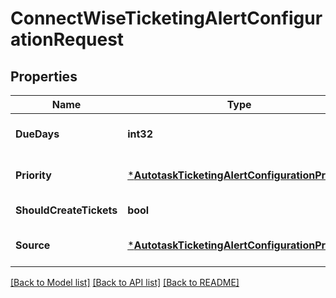 # ConnectWiseTicketingAlertConfigurationRequest

## Properties
Name | Type | Description | Notes
------------ | ------------- | ------------- | -------------
**DueDays** | **int32** |  | [optional] [default to null]
**Priority** | [***AutotaskTicketingAlertConfigurationPriority**](AutotaskTicketingAlertConfiguration_priority.md) |  | [optional] [default to null]
**ShouldCreateTickets** | **bool** |  | [default to null]
**Source** | [***AutotaskTicketingAlertConfigurationPriority**](AutotaskTicketingAlertConfiguration_priority.md) |  | [optional] [default to null]

[[Back to Model list]](../README.md#documentation-for-models) [[Back to API list]](../README.md#documentation-for-api-endpoints) [[Back to README]](../README.md)


